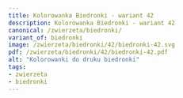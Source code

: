```yaml
---
title: Kolorowanka Biedronki - wariant 42
description: Kolorowanka Biedronki - wariant 42
canonical: /zwierzeta/biedronki/
variant_of: biedronki
image: /zwierzeta/biedronki/42/biedronki-42.svg
pdf: /zwierzeta/biedronki/42/biedronki-42.pdf
alt: "Kolorowanki do druku biedronki"
tags:
- zwierzeta
- biedronki
---
```

